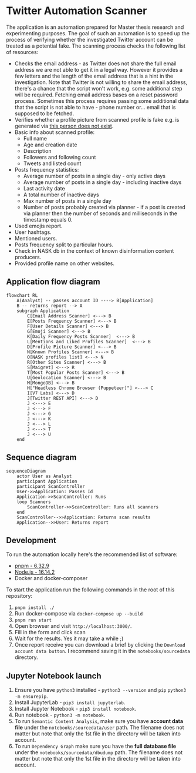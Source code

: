 # Twitter Automation Scanner

The application is an automation prepared for Master thesis research and experimenting purposes. The goal of such an automation is to speed up the process of verifying whether the investigated Twitter account can be treated as a potential fake. The scanning process checks the following list of resources:

* Checks the email address - as Twitter does not share the full email address we are not able to get it in a legal way. However it provides a few letters and the length of the email address that is a hint in the investigation. Note that Twitter is not willing to share the email address, there's a chance that the script won't work, e.g. some additional step will be required. Fetching email address bases on a reset password process. Sometimes this process requires passing some additional data that the script is not able to have - phone number or... email that is supposed to be fetched. 
* Verifies whether a profile picture from scanned profile is fake e.g. is generated via [this person does not exist](https://thispersondoesnotexist.com/).
* Basic info about scanned profile:
  * Full name
  * Age and creation date
  * Description
  * Followers and following count
  * Tweets and listed count
* Posts frequency statistics:
  * Average number of posts in a single day - only active days
  * Average number of posts in a single day - including inactive days
  * Last activity date
  * A total number of inactive days
  * Max number of posts in a single day
  * Number of posts probably created via planner - if a post is created via planner then the number of seconds and milliseconds in the timestamp equals 0.
* Used emojis report.
* User hashtags.
* Mentioned users.
* Posts frequency split to particular hours.
* Check in NASK db in the context of known disinformation content producers.
* Provided profile name on other websites.

## Application flow diagram

```mermaid
flowchart RL
    A(Analyst) -- passes account ID ----> B[Application]
    B -- returns report --> A
    subgraph Application
        C[Email Address Scanner] <---> B
        E[Posts Frequency Scanner] <---> B
        F[User Details Scanner] <---> B
        G[Emoji Scanner] <---> B
        K[Daily Frequency Posts Scanner]  <---> B
        L[Mentions and Liked Profiles Scanner]  <---> B
        D[Profile Picture Scanner] <---> B
        N[Known Profiles Scanner] <---> B
        O[NASK profiles list] <---> N
        R[Other Sites Scanner] <---> B
        S[Maigret] <---> R
        T[Most Popular Posts Scanner] <---> B
        U[Geolocation Scanner] <---> B
        M[MongoDB] <---> B
        H["Headless Chrome Browser (Puppeteer)"] <---> C
        I[V7 Labs] <---> D
        J[Twitter REST API] <---> D
        J <---> E
        J <---> F
        J <---> G
        J <---> K
        J <---> L
        J <---> T
        J <---> U
    end
```

## Sequence diagram

```mermaid
sequenceDiagram
    actor User as Analyst
    participant Application
    participant ScanController
    User->>Application: Passes Id
    Application->>ScanController: Runs
    loop Scanners
        ScanController->>ScanController: Runs all scanners
    end
    ScanController-->>Application: Returns scan results
    Application-->>User: Returns report
```

## Development 

To run the automation locally here's the recommended list of software:
* [pnpm - 6.32.9](https://pnpm.io/)
* [Node.js - 16.14.2](https://nodejs.org/en/)
* Docker and docker-composer

To start the application run the following commands in the root of this repository:
1. `pnpm install ./`
2. Run docker-compose via `docker-compose up --build`
3. `pnpm run start`
4. Open browser and visit `http://localhost:3000/`.
5. Fill in the form and click scan
6. Wait for the results. Yes it may take a while ;)
7. Once report receive you can download a brief by clicking the `Download account data button`. I recommend saving it in the `notebooks/sourcedata` directory.

## Jupyter Notebook launch

1. Ensure you have `python3` installed - `python3 --version` and `pip` `python3 -m ensurepip`.
2. Install JupyterLab - `pip3 install jupyterlab`.
3. Install Jupyter Notebook - `pip3 install notebook`.
4. Run notebook - `python3 -m notebook`.
5. To run `Semantic Content Analysis`, make sure you have **account data file** under the `notebooks/sourcedata/user` path. The filename does not matter but note that only the 1st file in the directory will be taken into account.
6. To run `Dependency Graph` make sure you have the **full database file** under the `notebooks/sourcedata/dbudump` path. The filename does not matter but note that only the 1st file in the directory will be taken into account.

